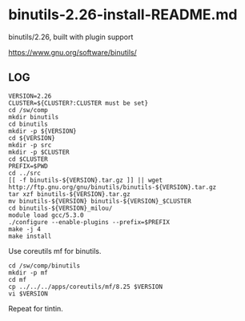 binutils-2.26-install-README.md
===============================

binutils/2.26, built with plugin support

<https://www.gnu.org/software/binutils/>

LOG
---

    VERSION=2.26
    CLUSTER=${CLUSTER?:CLUSTER must be set}
    cd /sw/comp
    mkdir binutils
    cd binutils
    mkdir -p ${VERSION}
    cd ${VERSION}
    mkdir -p src
    mkdir -p $CLUSTER
    cd $CLUSTER
    PREFIX=$PWD
    cd ../src
    [[ -f binutils-${VERSION}.tar.gz ]] || wget http://ftp.gnu.org/gnu/binutils/binutils-${VERSION}.tar.gz
    tar xzf binutils-${VERSION}.tar.gz
    mv binutils-${VERSION} binutils-${VERSION}_$CLUSTER
    cd binutils-${VERSION}_milou/
    module load gcc/5.3.0
    ./configure --enable-plugins --prefix=$PREFIX
    make -j 4
    make install

Use coreutils mf for binutils.

    cd /sw/comp/binutils
    mkdir -p mf
    cd mf
    cp ../../../apps/coreutils/mf/8.25 $VERSION
    vi $VERSION

Repeat for tintin.
